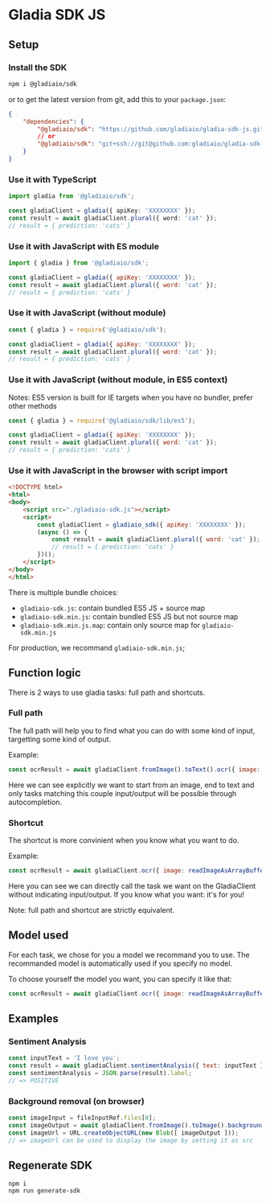 # Gladia SDK JS

## Setup

### Install the SDK

```bash
npm i @gladiaio/sdk
```

or to get the latest version from git, add this to your `package.json`:
```json
{
    "dependencies": {
        "@gladiaio/sdk": "https://github.com/gladiaio/gladia-sdk-js.git",
        // or
        "@gladiaio/sdk": "git+ssh://git@github.com:gladiaio/gladia-sdk-js.git",
    }
}
```

### Use it with TypeScript

```TypeScript
import gladia from '@gladiaio/sdk';

const gladiaClient = gladia({ apiKey: 'XXXXXXXX' });
const result = await gladiaClient.plural({ word: 'cat' });
// result = { prediction: 'cats' }
```
### Use it with JavaScript with ES module

```JavaScript
import { gladia } from '@gladiaio/sdk';

const gladiaClient = gladia({ apiKey: 'XXXXXXXX' });
const result = await gladiaClient.plural({ word: 'cat' });
// result = { prediction: 'cats' }
```

### Use it with JavaScript (without module)

```JavaScript
const { gladia } = require('@gladiaio/sdk');

const gladiaClient = gladia({ apiKey: 'XXXXXXXX' });
const result = await gladiaClient.plural({ word: 'cat' });
// result = { prediction: 'cats' }
```
### Use it with JavaScript (without module, in ES5 context)

Notes: ES5 version is built for IE targets when you have no bundler, prefer other methods

```JavaScript
const { gladia } = require('@gladiaio/sdk/lib/es5');

const gladiaClient = gladia({ apiKey: 'XXXXXXXX' });
const result = await gladiaClient.plural({ word: 'cat' });
// result = { prediction: 'cats' }
```
### Use it with JavaScript in the browser with script import

```html
<!DOCTYPE html>
<html>
<body>
    <script src="./gladiaio-sdk.js"></script>
    <script>
        const gladiaClient = gladiaio_sdk({ apiKey: 'XXXXXXXX' });
        (async () => {
            const result = await gladiaClient.plural({ word: 'cat' });
            // result = { prediction: 'cats' }
        })();
    </script>
</body>
</html>
```

There is multiple bundle choices:
- `gladiaio-sdk.js`: contain bundled ES5 JS + source map
- `gladiaio-sdk.min.js`: contain bundled ES5 JS but not source map
- `gladiaio-sdk.min.js.map`: contain only source map for `gladiaio-sdk.min.js`

For production, we recommand `gladiaio-sdk.min.js`;

## Function logic

There is 2 ways to use gladia tasks: full path and shortcuts.

### Full path

The full path will help you to find what you can do with some kind of input, targetting some kind of output.

Example:

```JavaScript
const ocrResult = await gladiaClient.fromImage().toText().ocr({ image: readImageAsArrayBuffer() });
```

Here we can see explicitly we want to start from an image, end to text and only tasks matching this couple input/output will be possible through autocompletion.

### Shortcut

The shortcut is more convinient when you know what you want to do.

Example:

```JavaScript
const ocrResult = await gladiaClient.ocr({ image: readImageAsArrayBuffer() });
```

Here you can see we can directly call the task we want on the GladiaClient without indicating input/output. If you know what you want: it's for you!


Note: full path and shortcut are strictly equivalent.

## Model used

For each task, we chose for you a model we recommand you to use. The recommanded model is automatically used if you specify no model.

To choose yourself the model you want, you can specify it like that:

```JavaScript
const ocrResult = await gladiaClient.ocr({ image: readImageAsArrayBuffer(), model: 'tesseract-default' });
```

## Examples

### Sentiment Analysis

```JavaScript
const inputText = 'I love you';
const result = await gladiaClient.sentimentAnalysis({ text: inputText });
const sentimentAnalysis = JSON.parse(result).label;
// => POSITIVE
```

### Background removal (on browser)

```JavaScript
const imageInput = fileInputRef.files[0];
const imageOutput = await gladiaClient.fromImage().toImage().backgroundRemoval({ image: imageInput });
const imageUrl = URL.createObjectURL(new Blob([ imageOutput ]));
// => imageUrl can be used to display the image by setting it as src
```

## Regenerate SDK

```
npm i
npm run generate-sdk
```
